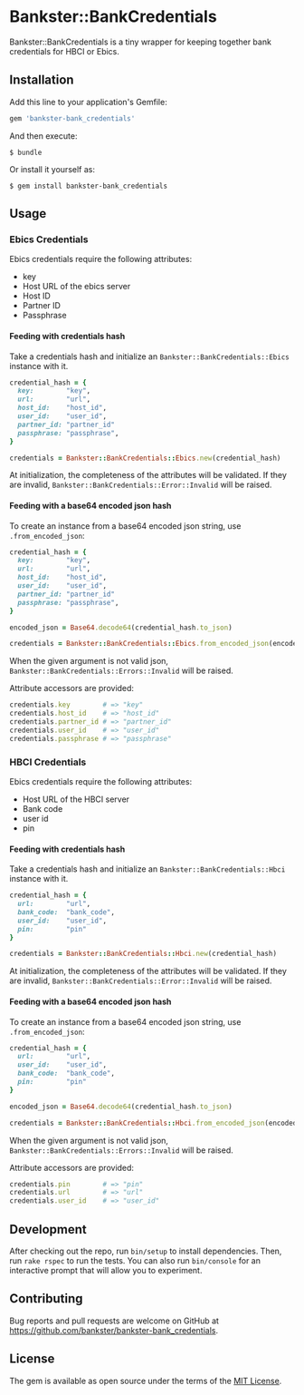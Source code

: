 # Bankster::BankCredentials

Bankster::BankCredentials is a tiny wrapper for keeping together bank credentials for HBCI or Ebics. 

## Installation

Add this line to your application's Gemfile:

```ruby
gem 'bankster-bank_credentials'
```

And then execute:

    $ bundle

Or install it yourself as:

    $ gem install bankster-bank_credentials

## Usage

### Ebics Credentials

Ebics credentials require the following attributes:

* key
* Host URL of the ebics server
* Host ID
* Partner ID
* Passphrase

#### Feeding with credentials hash
Take a credentials hash and initialize an `Bankster::BankCredentials::Ebics` instance with it. 
```ruby
credential_hash = {
  key:        "key",
  url:        "url",
  host_id:    "host_id",
  user_id:    "user_id",
  partner_id: "partner_id"
  passphrase: "passphrase",
}

credentials = Bankster::BankCredentials::Ebics.new(credential_hash)
```
At initialization, the completeness of the attributes will be validated. If they are invalid, `Bankster::BankCredentials::Error::Invalid` will be raised. 


#### Feeding with a base64 encoded json hash
To create an instance from a base64 encoded json string, use `.from_encoded_json`:
```ruby
credential_hash = {
  key:        "key",
  url:        "url",
  host_id:    "host_id",
  user_id:    "user_id",
  partner_id: "partner_id"
  passphrase: "passphrase",
}

encoded_json = Base64.decode64(credential_hash.to_json)

credentials = Bankster::BankCredentials::Ebics.from_encoded_json(encoded_json)
```
When the given argument is not valid json, `Bankster::BankCredentials::Errors::Invalid` will be raised.

Attribute accessors are provided:
```ruby
credentials.key        # => "key"
credentials.host_id    # => "host_id"
credentials.partner_id # => "partner_id"
credentials.user_id    # => "user_id"
credentials.passphrase # => "passphrase"
```


### HBCI Credentials

Ebics credentials require the following attributes:

* Host URL of the HBCI server
* Bank code
* user id
* pin

#### Feeding with credentials hash
Take a credentials hash and initialize an `Bankster::BankCredentials::Hbci` instance with it. 
```ruby
credential_hash = {
  url:        "url",
  bank_code:  "bank_code",
  user_id:    "user_id",
  pin:        "pin"
}

credentials = Bankster::BankCredentials::Hbci.new(credential_hash)
```
At initialization, the completeness of the attributes will be validated. If they are invalid, `Bankster::BankCredentials::Error::Invalid` will be raised. 


#### Feeding with a base64 encoded json hash
To create an instance from a base64 encoded json string, use `.from_encoded_json`:
```ruby
credential_hash = {
  url:        "url",
  user_id:    "user_id",
  bank_code:  "bank_code",
  pin:        "pin"
}

encoded_json = Base64.decode64(credential_hash.to_json)

credentials = Bankster::BankCredentials::Hbci.from_encoded_json(encoded_json)
```
When the given argument is not valid json, `Bankster::BankCredentials::Errors::Invalid` will be raised.

Attribute accessors are provided:
```ruby
credentials.pin        # => "pin"
credentials.url        # => "url"
credentials.user_id    # => "user_id"
```

## Development

After checking out the repo, run `bin/setup` to install dependencies. Then, run `rake rspec` to run the tests. You can also run `bin/console` for an interactive prompt that will allow you to experiment.

## Contributing

Bug reports and pull requests are welcome on GitHub at https://github.com/bankster/bankster-bank_credentials.


## License

The gem is available as open source under the terms of the [MIT License](http://opensource.org/licenses/MIT).

